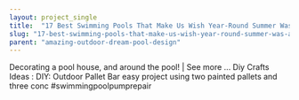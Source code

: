 ```yaml
---
layout: project_single
title:  "17 Best Swimming Pools That Make Us Wish Year-Round Summer Was A Thing"
slug: "17-best-swimming-pools-that-make-us-wish-year-round-summer-was-a-thing"
parent: "amazing-outdoor-dream-pool-design"
---
```

Decorating a pool house, and around the pool! | See more ... Diy Crafts Ideas : DIY: Outdoor Pallet Bar easy project using two painted pallets and three conc  #swimmingpoolpumprepair